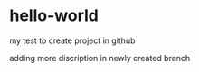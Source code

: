 # hello-world
my test to create project in github

adding more discription in newly created branch 
